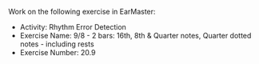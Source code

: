 Work on the following exercise in EarMaster:
- Activity: Rhythm Error Detection
- Exercise Name: 9/8 - 2 bars: 16th, 8th & Quarter notes, Quarter dotted notes - including rests
- Exercise Number: 20.9
